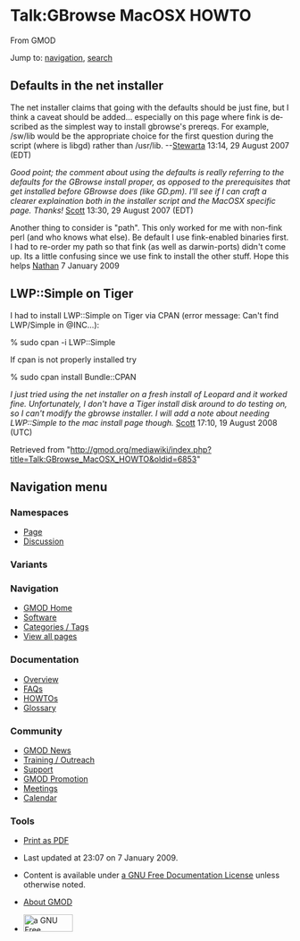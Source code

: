 <div id="mw-page-base" class="noprint">

</div>

<div id="mw-head-base" class="noprint">

</div>

<div id="content" class="mw-body" role="main">

<span id="top"></span>

<div id="mw-js-message" style="display:none;">

</div>



# <span dir="auto">Talk:GBrowse MacOSX HOWTO</span>

<div id="bodyContent">

<div id="siteSub">

From GMOD

</div>

<div id="contentSub">

</div>

<div id="jump-to-nav" class="mw-jump">

Jump to: [navigation](#mw-navigation), [search](#p-search)

</div>

<div id="mw-content-text" class="mw-content-ltr" lang="en" dir="ltr">

## <span id="Defaults_in_the_net_installer" class="mw-headline">Defaults in the net installer</span>

The net installer claims that going with the defaults should be just
fine, but I think a caveat should be added... especially on this page
where fink is described as the simplest way to install gbrowse's
prereqs. For example, /sw/lib would be the appropriate choice for the
first question during the script (where is libgd) rather than /usr/lib.
--[Stewarta](User:Stewarta "User:Stewarta") 13:14, 29 August 2007 (EDT)

*Good point; the comment about using the defaults is really referring to
the defaults for the GBrowse install proper, as opposed to the
prerequisites that get installed before GBrowse does (like GD.pm). I'll
see if I can craft a clearer explaination both in the installer script
and the MacOSX specific page. Thanks!* [Scott](User:Scott "User:Scott")
13:30, 29 August 2007 (EDT)

Another thing to consider is "path". This only worked for me with
non-fink perl (and who knows what else). Be default I use fink-enabled
binaries first. I had to re-order my path so that fink (as well as
darwin-ports) didn't come up. Its a little confusing since we use fink
to install the other stuff. Hope this helps <a
href="http://gmod.org/mediawiki/index.php?title=User:Nathan&amp;action=edit&amp;redlink=1"
class="new" title="User:Nathan (page does not exist)">Nathan</a> 7
January 2009

## <span id="LWP::Simple_on_Tiger" class="mw-headline">LWP::Simple on Tiger</span>

I had to install LWP::Simple on Tiger via CPAN (error message: Can't
find LWP/Simple in @INC...):

% sudo cpan -i LWP::Simple

If cpan is not properly installed try

% sudo cpan install Bundle::CPAN

*I just tried using the net installer on a fresh install of Leopard and
it worked fine. Unfortunately, I don't have a Tiger install disk around
to do testing on, so I can't modify the gbrowse installer. I will add a
note about needing LWP::Simple to the mac install page though.*
[Scott](User:Scott "User:Scott") 17:10, 19 August 2008 (UTC)

</div>

<div class="printfooter">

Retrieved from
"<http://gmod.org/mediawiki/index.php?title=Talk:GBrowse_MacOSX_HOWTO&oldid=6853>"

</div>

<div id="catlinks" class="catlinks catlinks-allhidden">

</div>

<div class="visualClear">

</div>

</div>

</div>

<div id="mw-navigation">

## Navigation menu

<div id="mw-head">



<div id="left-navigation">

<div id="p-namespaces" class="vectorTabs" role="navigation"
aria-labelledby="p-namespaces-label">

### Namespaces

- <span id="ca-nstab-main"><a href="GBrowse_MacOSX_HOWTO" accesskey="c"
  title="View the content page [c]">Page</a></span>
- <span id="ca-talk"><a href="Talk:GBrowse_MacOSX_HOWTO" accesskey="t"
  title="Discussion about the content page [t]">Discussion</a></span>

</div>

<div id="p-variants" class="vectorMenu emptyPortlet" role="navigation"
aria-labelledby="p-variants-label">

### 

### Variants[](#)

<div class="menu">

</div>

</div>

</div>

<div id="right-navigation">





</div>



</div>

</div>

</div>

<div id="mw-panel">

<div id="p-logo" role="banner">

<a href="Main_Page"
style="background-image: url(../images/GMOD-cogs.png);"
title="Visit the main page"></a>

</div>

<div id="p-Navigation" class="portal" role="navigation"
aria-labelledby="p-Navigation-label">

### Navigation

<div class="body">

- <span id="n-GMOD-Home">[GMOD Home](Main_Page)</span>
- <span id="n-Software">[Software](GMOD_Components)</span>
- <span id="n-Categories-.2F-Tags">[Categories /
  Tags](Categories)</span>
- <span id="n-View-all-pages">[View all pages](Special:AllPages)</span>

</div>

</div>

<div id="p-Documentation" class="portal" role="navigation"
aria-labelledby="p-Documentation-label">

### Documentation

<div class="body">

- <span id="n-Overview">[Overview](Overview)</span>
- <span id="n-FAQs">[FAQs](Category:FAQ)</span>
- <span id="n-HOWTOs">[HOWTOs](Category:HOWTO)</span>
- <span id="n-Glossary">[Glossary](Glossary)</span>

</div>

</div>

<div id="p-Community" class="portal" role="navigation"
aria-labelledby="p-Community-label">

### Community

<div class="body">

- <span id="n-GMOD-News">[GMOD News](GMOD_News)</span>
- <span id="n-Training-.2F-Outreach">[Training /
  Outreach](Training_and_Outreach)</span>
- <span id="n-Support">[Support](Support)</span>
- <span id="n-GMOD-Promotion">[GMOD Promotion](GMOD_Promotion)</span>
- <span id="n-Meetings">[Meetings](Meetings)</span>
- <span id="n-Calendar">[Calendar](Calendar)</span>

</div>

</div>

<div id="p-tb" class="portal" role="navigation"
aria-labelledby="p-tb-label">

### Tools

<div class="body">


- <span id="t-pdf">[Print as
  PDF](http://gmod.org/mediawiki/index.php?title=Special:PdfPrint&page=Talk:GBrowse_MacOSX_HOWTO)</span>

</div>

</div>

</div>

</div>

<div id="footer" role="contentinfo">

- <span id="footer-info-lastmod">Last updated at 23:07 on 7 January
  2009.</span>
<!-- - <span id="footer-info-viewcount">8,995 page views.</span> -->
- <span id="footer-info-copyright">Content is available under
  <a href="http://www.gnu.org/licenses/fdl-1.3.html" class="external"
  rel="nofollow">a GNU Free Documentation License</a> unless otherwise
  noted.</span>

<!-- -->

- <span id="footer-places-about">[About
  GMOD](GMOD:About "GMOD:About")</span>

<!-- -->

- <span id="footer-copyrightico">[<img src="http://www.gnu.org/graphics/gfdl-logo-small.png" width="88"
  height="31" alt="a GNU Free Documentation License" />](http://www.gnu.org/licenses/fdl-1.3.html)</span>


<div style="clear:both">

</div>

</div>
